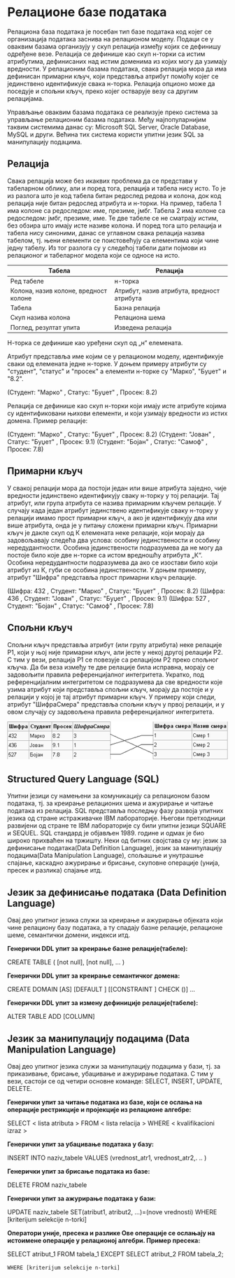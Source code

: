 # Релационе базе података

Релациона база података је посебан тип базе података код којег се организација података заснива на релационом моделу. Подаци се у оваквим базама организују у скуп релација између којих се дефинишу одређене везе. Релација се дефинише као скуп н-торки са истим атрибутима, дефинисаних над истим доменима из којих могу да узимају вредности. У релационим базама података, свака релација мора да има дефинисан примарни кључ, који представља атрибут помоћу којег се јединствено идентификује свака н-торка. Релација опционо може да поседује и спољни кључ, преко којег остварује везу са другим релацијама.

Управљање оваквим базама података се реализује преко система за управљање релационим базама података. Међу најпопуларнијим таквим системима данас су: Microsoft SQL Server, Oracle Database, MySQL и други. Већина тих система користи упитни језик SQL за манипулацију подацима.  

## Релација

Свака релација може без икаквих проблема да се представи у табеларном облику, али и поред тога, релација и табела нису исто. То је из разлога што је код табела битан редослед редова и колона, док код релација није битан редослед атрибута и н-торки. На пример, табела 1 има колоне са редоследом: име, презиме, јмбг. Табела 2 има колоне са редоследом: јмбг, презиме, име. Те две табеле се не сматрају истим, без обзира што имају исте називе колона. И поред тога што релација и табела нису синоними, данас се углавном свака релација назива табелом, тј. њени елементи се поистовећују са елементима који чине једну табелу. Из тог разлога су у следећој табели дати појмови из релационог и табеларног модела који се односе на исто.

Табела | Релација
------ | --------
Ред табеле | н-торка
Колона, назив колоне, вредност колоне	| Атрибут, назив атрибута, вредност атрибута
Табела | Базна релација
Скуп назива колона | Релациона шема
Поглед, резултат упита | Изведена релација

Н-торка се дефинише као уређени скуп од „н“ елемената.

Атрибут представља име којим се у релационом моделу, идентификује сваки од елемената једне н-торке. У доњем примеру атрибути су "студент", "статус" и "просек" а елементи н-торке су "Марко", "Буџет" и "8.2".

(Студент: "Марко" , Статус: "Буџет" , Просек: 8.2)

Релација се дефинише као скуп н-торки који имају исте атрибуте којима су идентификовани њихови елементи, и који узимају вредности из истих домена. Пример релације:

(Студент: "Марко" , Статус: "Буџет" , Просек: 8.2)
(Студент: "Јован" , Статус: "Буџет" , Просек: 9.1)
(Студент: "Бојан" , Статус: "Самоф" , Просек: 7.8)

## Примарни кључ

У свакој релацији мора да постоји један или више атрибута заједно, чије вредности јединствено идентификују сваку н-торку у тој релацији. Тај атрибут, или група атрибута се назива примарним кључем релације. У случају када један атрибут јединствено идентификује сваку н-торку у релацији имамо прост примарни кључ, а ако је идентификују два или више атрибута, онда је у питању сложени примарни кључ. Примарни кључ је дакле скуп од К елемената неке релације, који морају да задовољавају следећа два услова: особину јединствености и особину нередудантности. Особина јединствености подразумева да не могу да постоје било које две н-торке са истом вредношћу атрибута „К“. Особина нередудантности подразумева да ако се изостави било који атрибут из К, губи се особина јединствености. У доњем примеру, атрибут "Шифра" представља прост примарни кључ релације.

(Шифра: 432 , Студент: "Марко" , Статус: "Буџет" , Просек: 8.2)
(Шифра: 436 , Студент: "Јован" , Статус: "Буџет" , Просек: 9.1)
(Шифра: 527 , Студент: "Бојан" , Статус: "Самоф" , Просек: 7.8)

## Спољни кључ 

Спољни кључ представља атрибут (или групу атрибута) неке релације Р1, који у њој није примарни кључ, али јесте у некој другој релацији Р2. С тим у вези, релација Р1 се повезује са релацијом Р2 преко спољног кључа. Да би веза између те две релације била исправна, морају се задовољити правила референцијалног интегритета. Укратко, под референцијалним интегритетом се подразумева да све вредности које узима атрибут који представља спољни кључ, морају да постоје и у релацији у којој је тај атрибут примарни кључ. У примеру који следи, атрибут "ШифраСмера" представља спољни кључ у првој релацији, и у овом случају су задовољена правила референцијалног интегритета.

![spoljnikljuc](/github-slike/SpoljniKljuc.PNG)

## Structured Query Language (SQL)

Упитни језици су намењени за комуникацију са релационом базом података, тј. за креирање релационих шема и ажурирање и читање података из релација.
SQL представља последњу фазу развоја упитних језика од стране истраживачке IBM лабораторије. Његови претходници развијени од стране те IBM лабораторије су били упитни језици SQUARE и SEQUEL. SQL стандард је објављен 1989. године и одмах је био широко прихваћен на тржишту. Неки од битних својстава су му: језик за дефинисање података(Data Definition Language), језик за манипулацију подацима(Data Manipulation Language), спољашње и унутрашње спајање, каскадно ажурирање и брисање, скуповне операције (унија, пресек и разлика) спајање итд. 

## Језик за дефинисање података (Data Definition Language)

Овај део упитног језика служи за креирање и ажурирање објеката који чине релациону базу података, а ту спадају базне релације, релационе шеме, семантички домени, индекси итд.

**Генерички DDL упит за креирање базне релације(табеле):**

CREATE TABLE <naziv tabele>
    (<naziv kolone1> <tip podataka> [not null],
     <naziv kolone2> <tip podataka> [not null],
     ...
    )

**Генерички DDL упит за креирање семантичког домена:**

CREATE DOMAIN <naziv domena> [AS] <predefinisani tip>
    [DEFAULT <vrednost>]
    [[CONSTRAINT <naziv ogranicenja>] CHECK (<ogranicenje>)]
     ...
     
 **Генерички DDL упит за измену дефиниције релације(табеле):**
 
 ALTER TABLE <naziv tabele>
 ADD [COLUMN] <definicija kolone>
 
## Језик за манипулацију подацима (Data Manipulation Language)

Овај део упитног језика служи за манипулацију подацима у бази, тј. за приказивање, брисање, убацивање и ажурирање података. С тим у вези, састоји се од четири основне команде: SELECT, INSERT, UPDATE, DELETE.

**Генерички упит за читање података из базе, који се ослања на операције рестрикције и пројекције из релационе алгебре:**

SELECT < lista atributa >
    FROM < lista relacija >
    WHERE < kvalifikacioni izraz >
    
**Генерички упит за убацивање података у базу:**

INSERT INTO naziv_tabele
    VALUES (vrednost_atr1, vrednost_atr2,. .. )
    
**Генерички упит за брисање података из базе:**

DELETE FROM naziv_tabele

**Генерички упит за ажурирање података у бази:**

UPDATE naziv_tabele
    SET(atribut1, atribut2, ...)=(nove vrednosti)
    WHERE [kriterijum selekcije n-torki]
    
**Оператори уније, пресека и разлике Ове операције се ослањају на истоимене операције у релационој алгебри. Пример пресека:**

SELECT atribut_1
    FROM tabela_1
    EXCEPT 
    SELECT atribut_2 
    FROM tabela_2;

    WHERE [kriterijum selekcije n-torki]

 

